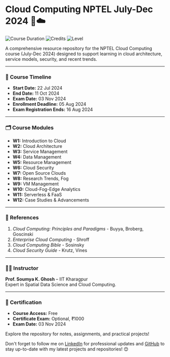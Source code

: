# Cloud Computing NPTEL July-Dec 2024 📘☁️

![Course Duration](https://img.shields.io/badge/Duration-12_weeks-blue) ![Credits](https://img.shields.io/badge/Credit_Points-3-green) ![Level](https://img.shields.io/badge/Level-Undergraduate-yellow)

A comprehensive resource repository for the NPTEL Cloud Computing course (July-Dec 2024) designed to support learning in cloud architecture, service models, security, and recent trends.

---

### 📆 **Course Timeline**
- **Start Date:** 22 Jul 2024  
- **End Date:** 11 Oct 2024  
- **Exam Date:** 03 Nov 2024  
- **Enrollment Deadline:** 05 Aug 2024  
- **Exam Registration Ends:** 16 Aug 2024  

---

### 🗂️ **Course Modules**
- **W1:** Introduction to Cloud  
- **W2:** Cloud Architecture  
- **W3:** Service Management  
- **W4:** Data Management  
- **W5:** Resource Management  
- **W6:** Cloud Security  
- **W7:** Open Source Clouds  
- **W8:** Research Trends, Fog  
- **W9:** VM Management  
- **W10:** Cloud-Fog-Edge Analytics  
- **W11:** Serverless & FaaS  
- **W12:** Case Studies & Advancements  

---

### 📖 **References**
1. *Cloud Computing: Principles and Paradigms* - Buyya, Broberg, Goscinski  
2. *Enterprise Cloud Computing* - Shroff  
3. *Cloud Computing Bible* - Sosinsky  
4. *Cloud Security Guide* - Krutz, Vines  

---

### 🧑‍🏫 **Instructor**
**Prof. Soumya K. Ghosh** – IIT Kharagpur  
Expert in Spatial Data Science and Cloud Computing.

---

### 📜 **Certification**
- **Course Access:** Free  
- **Certificate Exam:** Optional, ₹1000  
- **Exam Date:** 03 Nov 2024  

Explore the repository for notes, assignments, and practical projects!

Don't forget to follow me on [LinkedIn](https://www.linkedin.com/in/farhakousar/) for professional updates and [GitHub](https://github.com/FarhaKousar1601) to stay up-to-date with my latest projects and repositories! 😊
